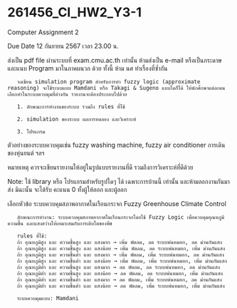 # 261456_CI_HW2_Y3-1

Computer Assignment 2

Due Date 12 กันยายน 2567 เวลา 23.00 น.

ส่งเป็น pdf file ผ่านระบบที่ exam.cmu.ac.th เท่านั้น ห้ามส่งเป็น e-mail หรือเป็นกระดาษ และแนบ Program มาในภาคผนวก ด้วย ทั้งนี้ ห้าม นศ ทำเรื่องที่ซ้ำกัน

       จงเขียน simulation program สำหรับการทำ fuzzy logic (approximate reasoning) จะใช้ระบบแบบ Mamdani หรือ Takagi & Sugeno แบบใดก็ได้ ให้นักศึกษาแต่ละคนเลือกทำในระบบควบคุมที่ต่างกัน รายงานจะต้องประกอบไปด้วย

       1. ลักษณะการทำงานของระบบ รวมถึง rules ที่ใช้

       2. simulation ของระบบ ผลการทดลอง และวิเคราะห์

       3. โปรแกรม

ตัวอย่างของระบบควบคุมเช่น fuzzy washing machine, fuzzy air conditioner การเดินของหุ่นยนต์ ฯลฯ

หมายเหตุ ควรจะเขียนรายงานให้อยู่ในรูปแบบรายงานที่ดี รวมถึงการวิเคราะห์ที่ดีด้วย

Note: ใช้ library หรือ โปรแกรมสำหรับรูปใดๆ ได้ เฉพาะการบ้านนี้ เท่านั้น และห้ามลอกงานกันมาส่ง มิฉะนั้น จะได้รับ คะแนน 0 ทั้งผู้ให้ลอก และผู้ลอก


เลือกหัวข้อ ระบบควบคุมสภาพอากาศในเรือนกระจก Fuzzy Greenhouse Climate Control

       ลักษณะการทำงาน: ระบบควบคุมสภาพอากาศในเรือนกระจกโดยใช้ Fuzzy Logic เพื่อควบคุมอุณหภูมิ ความชื้น และแสงสว่างให้เหมาะสมกับการเติบโตของพืช
       
       rules ที่ใช้:
       ถ้า อุณหภูมิสูง และ ความชื้นสูง และ แสงมาก → เพิ่ม พัดลม, ลด ระบบพ่นหมอก, ลด ม่านกันแสง
       ถ้า อุณหภูมิสูง และ ความชื้นสูง และ แสงน้อย → เพิ่ม พัดลม, ลด ระบบพ่นหมอก, เพิ่ม ม่านกันแสง
       ถ้า อุณหภูมิสูง และ ความชื้นต่ำ และ แสงมาก → เพิ่ม พัดลม, เพิ่ม ระบบพ่นหมอก, ลด ม่านกันแสง
       ถ้า อุณหภูมิสูง และ ความชื้นต่ำ และ แสงน้อย → เพิ่ม พัดลม, เพิ่ม ระบบพ่นหมอก, เพิ่ม ม่านกันแสง
       ถ้า อุณหภูมิต่ำ และ ความชื้นสูง และ แสงมาก → ลด พัดลม, ลด ระบบพ่นหมอก, ลด ม่านกันแสง
       ถ้า อุณหภูมิต่ำ และ ความชื้นสูง และ แสงน้อย → ลด พัดลม, ลด ระบบพ่นหมอก, เพิ่ม ม่านกันแสง
       ถ้า อุณหภูมิต่ำ และ ความชื้นต่ำ และ แสงมาก → ลด พัดลม, เพิ่ม ระบบพ่นหมอก, ลด ม่านกันแสง
       ถ้า อุณหภูมิต่ำ และ ความชื้นต่ำ และ แสงน้อย → ลด พัดลม, เพิ่ม ระบบพ่นหมอก, เพิ่ม ม่านกันแสง
       
       ระบบควบคุมแบบ: Mamdani
